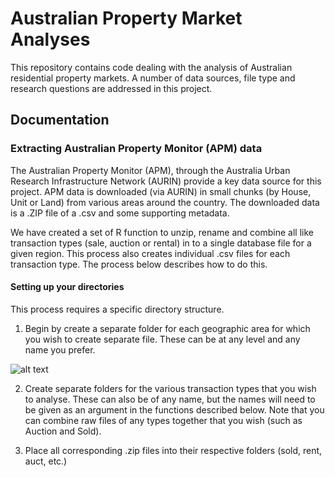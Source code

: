 # Australian Property Market Analyses

This repository contains code dealing with the analysis of Australian residential property markets.  A number of data sources, file type and research questions are addressed in this project.  

## Documentation

### Extracting Australian Property Monitor (APM) data

The Australian Property Monitor (APM), through the Australia Urban Research Infrastructure Network (AURIN) provide a key data source for this project.  APM data is downloaded (via AURIN) in small chunks (by House, Unit or Land) from various areas around the country.  The downloaded data is a .ZIP file of a .csv and some supporting metadata.  

We have created a set of R function to unzip, rename and combine all like transaction types (sale, auction or rental) in to a single database file for a given region.  This process also creates individual .csv files for each transaction type.  The process below describes how to do this.

#### Setting up your directories

This process requires a specific directory structure.  

1. Begin by create a separate folder for each geographic area for which you wish to create separate file.  These can be at any level and any name you prefer.

![alt text](https://github.com/andykrause/ausPropMrkt/blob/master/figures/dirStrct1.PNG "Logo Title Text 1")

2. Create separate folders for the various transaction types that you wish to analyse. These can also be of any name, but the names will need to be given as an argument in the functions described below. Note that you can combine raw files of any types together that you wish (such as Auction and Sold).

3. Place all corresponding .zip files into their respective folders (sold, rent, auct, etc.)





